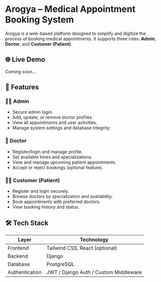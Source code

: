 # Arogya – Medical Appointment Booking System

Arogya is a web-based platform designed to simplify and digitize the process of booking medical appointments. It supports three roles: **Admin**, **Doctor**, and **Customer (Patient)**.

## 🌐 Live Demo
*Coming soon…*

## 📌 Features

### 👩‍⚕️ Admin
- Secure admin login.
- Add, update, or remove doctor profiles.
- View all appointments and user activities.
- Manage system settings and database integrity.

### 🧑 Doctor
- Register/login and manage profile.
- Set available times and specializations.
- View and manage upcoming patient appointments.
- Accept or reject bookings (optional feature).

### 🧑‍💻 Customer (Patient)
- Register and login securely.
- Browse doctors by specialization and availability.
- Book appointments with preferred doctors.
- View booking history and status.

## 🛠️ Tech Stack

| Layer        | Technology                    |
|--------------|-------------------------------|
| Frontend     | Tailwind CSS, React (optional) |
| Backend      | Django       |
| Database     |  PostgreSQL            |
| Authentication | JWT / Django Auth / Custom Middleware |

